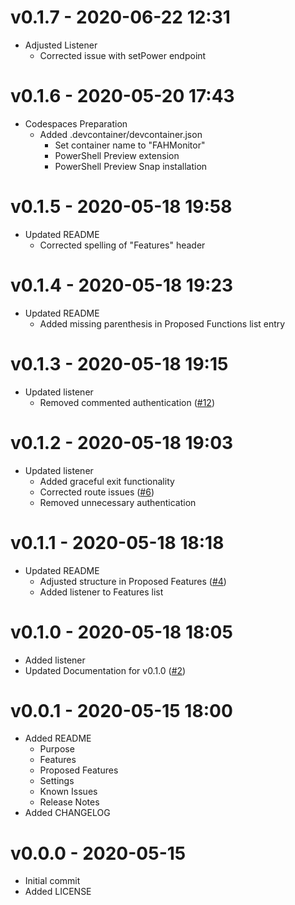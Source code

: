 # v0.1.7 - 2020-06-22 12:31
- Adjusted Listener
	- Corrected issue with setPower endpoint

# v0.1.6 - 2020-05-20 17:43
- Codespaces Preparation
	- Added .devcontainer/devcontainer.json
		- Set container name to "FAHMonitor"
		- PowerShell Preview extension
		- PowerShell Preview Snap installation

# v0.1.5 - 2020-05-18 19:58
- Updated README
	- Corrected spelling of "Features" header

# v0.1.4 - 2020-05-18 19:23
- Updated README
	- Added missing parenthesis in Proposed Functions list entry

# v0.1.3 - 2020-05-18 19:15
- Updated listener
	- Removed commented authentication ([#12](https://github.com/mpearon/PUB-FAHMonitor/issues/12))

# v0.1.2 - 2020-05-18 19:03
- Updated listener
	- Added graceful exit functionality
	- Corrected route issues ([#6](https://github.com/mpearon/PUB-FAHMonitor/issues/6))
	- Removed unnecessary authentication

# v0.1.1 - 2020-05-18 18:18
- Updated README
	- Adjusted structure in Proposed Features ([#4](https://github.com/mpearon/PUB-FAHMonitor/issues/4))
	- Added listener to Features list

# v0.1.0 - 2020-05-18 18:05
- Added listener
- Updated Documentation for v0.1.0 ([#2](https://github.com/mpearon/PUB-FAHMonitor/issues/2))

# v0.0.1 - 2020-05-15 18:00
- Added README
	- Purpose
	- Features
	- Proposed Features
	- Settings
	- Known Issues
	- Release Notes
- Added CHANGELOG

# v0.0.0 - 2020-05-15
- Initial commit
- Added LICENSE